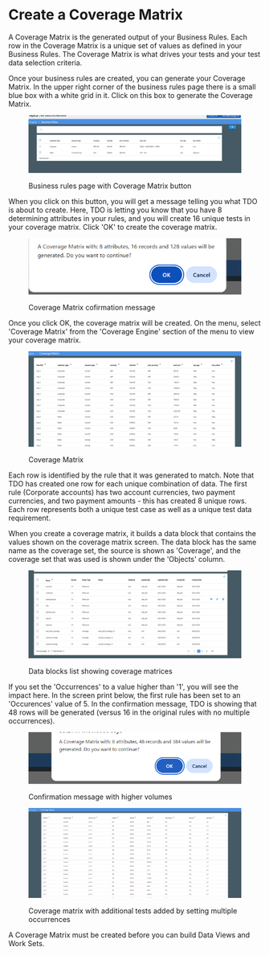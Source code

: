 # Create a Coverage Matrix

A Coverage Matrix is the generated output of your Business Rules. Each row in the Coverage Matrix is a unique set of values as defined in your Business Rules. The Coverage Matrix is what drives your tests and your test data selection criteria.

Once your business rules are created, you can generate your Coverage Matrix.  In the upper right corner of the business rules page there is a small blue box with a white grid in it.  Click on this box to generate the Coverage Matrix.

<figure><img src="../../../../.gitbook/assets/image (857).png" alt=""><figcaption><p>Business rules page with Coverage Matrix button</p></figcaption></figure>

When you click on this button, you will get a message telling you what TDO is about to create.  Here, TDO is letting you know that you have 8 determining attributes in your rules, and you will create 16 unique tests in your coverage matrix.  Click 'OK' to create the coverage matrix.

<figure><img src="../../../../.gitbook/assets/image (858).png" alt=""><figcaption><p>Coverage Matrix cofirmation message</p></figcaption></figure>

Once you click OK, the coverage matrix will be created.  On the menu, select 'Coverage Matrix' from the 'Coverage Engine' section of the menu to view your coverage matrix.

<figure><img src="../../../../.gitbook/assets/image (859).png" alt=""><figcaption><p>Coverage Matrix</p></figcaption></figure>

Each row is identified by the rule that it was generated to match.  Note that TDO has created one row for each unique combination of data.  The first rule (Corporate accounts) has two account currencies, two payment currencies, and two payment amounts - this has created 8 unique rows.  Each row represents both a unique test case as well as a unique test data requirement.

When you create a coverage matrix, it builds a data block that contains the values shown on the coverage matrix screen.  The data block has the same name as the coverage set, the source is shown as 'Coverage', and the coverage set that was used is shown under the 'Objects' column.

<figure><img src="../../../../.gitbook/assets/image (860).png" alt=""><figcaption><p>Data blocks list showing coverage matrices </p></figcaption></figure>

If you set the 'Occurrences' to a value higher than '1', you will see the impact here.  In the screen print below, the first rule has been set to an 'Occurences' value of 5.  In the confirmation message, TDO is showing that 48 rows will be generated (versus 16 in the original rules with no multiple occurrences).

<figure><img src="../../../../.gitbook/assets/image (861).png" alt=""><figcaption><p>Confirmation message with higher volumes</p></figcaption></figure>

<figure><img src="../../../../.gitbook/assets/image (862).png" alt=""><figcaption><p>Coverage matrix with additional tests added by setting multiple occurrences</p></figcaption></figure>

A Coverage Matrix must be created before you can build Data Views and Work Sets.
